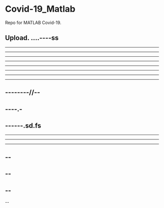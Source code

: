 # Covid-19_Matlab

Repo for MATLAB Covid-19.

Upload.
....----ss
------
----------
----------
----
----------
----------
-------------
---------
--------------
--------//--
---------
----.-
----
------.sd.fs
----
------
------------
---------
--
--
--
--
--
----

--

